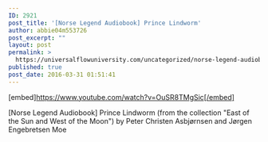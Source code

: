 ```yaml
---
ID: 2921
post_title: '[Norse Legend Audiobook] Prince Lindworm'
author: abbie04m553726
post_excerpt: ""
layout: post
permalink: >
  https://universalflowuniversity.com/uncategorized/norse-legend-audiobook-prince-lindworm/
published: true
post_date: 2016-03-31 01:51:41
---
```

[embed]https://www.youtube.com/watch?v=OuSR8TMgSic[/embed]<br>
<p>[Norse Legend Audiobook] Prince Lindworm (from the collection "East of the Sun and West of the Moon") by Peter Christen Asbjørnsen and Jørgen Engebretsen Moe</p>